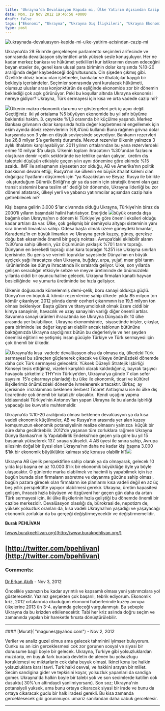 ```yaml
---
title: 'Ukrayna’da Devalüasyon Kapıda mı, Ülke Yatırım Açısından Cazip mi?'
date: Mon, 19 Nov 2012 19:46:58 +0000
draft: false
tags: ["Ekonomi", "Ukrayna", "Ukrayna Dış İlişkileri", "Ukrayna Ekonomisi", "Ukrayna makroekonomik göstergeler", "Ukrayna parlamento seçimleri", "Ukrayna STA", "Ukrayna yatırım", "ukrayna'da devalüasyon", "Ukrayna'da Türk sermayesi"]
type: post
---
```


![](https://burakpehlivan.org/wp-content/uploads/2012/11/ukraynada-devaluasyon-kapida-mi-ulke-yatirim-acisindan-cazip-mi.jpg "ukraynada-devaluasyon-kapida-mi-ulke-yatirim-acisindan-cazip-mi")




Ukrayna’da 28 Ekim’de gerçekleşen parlamento seçimleri arifesinde ve sonrasında devalüasyon söylentileri artık yüksek sesle konuşuluyor. Her ne kadar merkez bankası ve hükümet yetkilileri kur istikrarının devam edeceğini beyan etseler de, genel kanı ulusal para biriminin dolar karşısında %10-20 aralığında değer kaybedeceği doğrultusunda. Cin şişeden çıkmış gibi. Özellikle döviz borcu olan işletmeler, bankalar ve ithalatçılar kaygılı bir bekleyiş içerisindeler. Seçimler sonrasında yeni kurulacak hükümeti, olumsuz uluslar arası konjonktürün de eşliğinde ekonomide zor bir dönemin beklediği çok açık görünüyor. Peki bu koşullar altında Ukrayna ekonomisi nereye gidiyor? Ukrayna, Türk sermayesi için kısa ve orta vadede cazip mi?




![](http://i.lb.ua/006/41/50a614ba6faf1.jpeg)Ülkenin makro ekonomik durumu ve göstergeleri pek iç açıcı değil. Geçtiğimiz  iki yıl ortalama %5 büyüyen ekonomide bu yıl sıfır büyüme beklentisi hakim. 3. çeyrekte %1,3 oranında bir küçülme yaşandı. Merkez Bankası grivnanın dolar karşısında hızla değer kaybetmesini engellemek için ekim ayında döviz rezervlerinin %8,4’ünü kullandı Buna rağmen grivna dolar karşısında son 3 yılın en düşük seviyesinde seyrediyor. Bankanın rezervleri ise 26,8 milyar $’a gerilemiş durumda. Mevcut rezervler ülkenin yalnızca 3 aylık ithalatını karşılayabiliyor. 2011 yılının ortalarından bu yana rezervlerdeki erime 10 milyar $’a ulaştı. Ülkenin toplam ihracatının %30’undan fazlasını oluşturan demir –çelik sektöründe ise tehlike çanları çalıyor,  üretim dış talepteki düşüşün etkisiyle geçen yılın aynı dönemine göre ekimde %15 azaldı.. IMF ile anlaşmanın siyaseten zor olduğu, AB ve Amerika’nın politik baskısının devam ettiği, Rusya’nın ise ülkenin en büyük ithalat kalemi olan doğalgaz fiyatlarını düşürmek için “ya Kazakistan ve Beyaz  Rusya ile birlikte  oluşturduğum Gümrük Birliği’ne gir ya da senin için stratejik önemi olan gaz transit sistemini bana teslim et” dediği bir dönemde, Ukrayna liderliği bu zor dönemi atlatarak, ülkeyi yerli ve yabancı yatırımcılar açısından cazip hale getirebilecek mi?




Kişi başına gelirin 3.000 $’lar civarında olduğu Ukrayna, Türkiye’nin biraz da 2000’li yılların başındaki halini hatırlatıyor. Enerjide ![](http://i.obozrevatel.ua/2/1031378/906274.jpg)büyük oranda dışa bağımlı olan Ukrayna’nın o dönem ki Türkiye’ye göre önemli eksileri olduğu kadar artıları da var. Ülke, çok gelişmiş bir demiryolu altyapı sisteminin yanı sıra önemli limanlara sahip. Odesa başta olmak üzere güneydeki limanlar, Karadeniz’in en büyük limanları ve Ukrayna gerek kuzey, güney, gerekse doğu batı ekseninde önemli bir geçiş noktası. Avrupa’daki ekilebilir alanın %30’una sahip ülkenin, yüz ölçümünün yaklaşık %70’i tarım toprağı. Dünyanın en bereketli toprağı olan kara toprağın %25’i ise Ukrayna sınırları içerisinde. Bu geniş ve verimli topraklar sayesinde Dünya’nın en büyük ayçiçek yağı ihracatçısı olan Ukrayna, buğday, arpa, yulaf, mısır gibi tarım  ürünlerinde ise dünya ihracatında ilk sıralarda geliyor. Ülke, son yıllarda gelişen seracılığın etkisiyle sebze ve meyve üretiminde de önümüzdeki yıllarda ciddi bir oyuncu haline gelecek. Ukrayna firmaları kanatlı hayvan besiciliğinde  ve yumurta üretiminde ise hızla gelişiyor.




Ülkenin doğusunda kümelenmiş demi-çelik, boru sanayi oldukça güçlü. Dünya’nın en büyük 4. kömür rezervlerine sahip ülkede  yılda 85 milyon ton kömür çıkarılıyor, 2012 yılında demir cevheri çıkarımının ise 19,5 milyon ton olması bekleniyor. Başta gübre ve titanyumdioksit olmak üzere ciddi bir kimya sanayinin, havacılık ve uzay sanayinin varlığı diğer önemli artılar. Savunma sanayi ürünleri ihracatında ise Ukrayna Dünyada ilk 10 ülke arasında yer bulabiliyor.  Ukrayna ekonomisinde,  siyasetinde inişler, çıkışlar, para biriminde ise değer kayıpları olabilir ancak tablonun bütününe baktığımızda Ukrayna saydığımız bütün bu değerleriyle ve her şeyden önemlisi eğitimli ve yetişmiş insan gücüyle Türkiye ve Türk sermayesi için çok önemli bir ülkedir.




![](http://i.obozrevatel.ua/2/1012336/379769.jpg)Ukrayna’da kısa  vadede devalüasyon olsa da olmasa da, ülkedeki Türk sermayesi bu süreçten güçlenerek çıkacak ve ülkeye önümüzdeki dönemde daha çok Türk sermayesi gelecektir. Yüksek Düzeyli Stratejik İşbirliği Konseyi tesis ettiğimiz, vizeleri karşılıklı olarak kaldırdığımız, bayrak taşıyıcı havayolu şirketimiz THY’nin Türkiye’den, Ukrayna’ya günde 7 olan sefer sayısını  15’e çıkarmayı planladığı bu ülke ile ekonomik, ticari ve kültürel ilişkilerimiz önümüzdeki dönemde ivmelenerek artacaktır. Birkaç  ay içerisinde  imzalanması beklenen Serbest Ticaret Antlaşması ise iki ülke dış ticaretinde çok önemli bir katalizör olacaktır.  Kendi uçağını yapma iddiasındaki Türkiye’nin Antonov’ları yapan Ukrayna ile bu alanda işbirliği yapacağı ise kuvvetle muhtemeldir.




Ukrayna’da %10-20 aralığında olması beklenen devalüasyon ya da kısa vadeli ekonomik küçülmeler, AB ve Rusya’nın arasında yer alan kuzey komşumuzun ekonomik potansiyelinin realize olmasını yalnızca  küçük bir süre daha geciktirebilir. 2012’de yaşanan tüm zorluklara rağmen Ukrayna Dünya Bankası’nın İş Yapılabilirlik Endeksi’nde geçen yıla göre bu yıl 15 basamak yükselerek 137. sıraya yükseldi. 4 AB üyesi ile sınıra sahip, Avrupa ailesinin doğal bir üyesi olan Ukrayna’nın daha ne kadar kişi başına 3.000 $’lık bir ekonomik büyüklükte kalması söz konusu olabilir ki?![](http://www.neisyapsak.com/fikrimgeldi/images/ekonomik_krizi_yonetme_iste_boyle_olur_kriz_yonetimi.jpg)




Ukrayna AB üyelik perspektifine sahip olarak ya da olmayarak, gelecek 10 yılda kişi başına en az 10.000 $’lık bir ekonomik büyüklüğe öyle ya böyle ulaşacaktır. O günlerde marka olabilmek ve hacimli iş yapabilmek için ise bugün burada olan firmaların sabretme ve dayanma gücüne sahip olması, bugün pazara girecek olan firmaların ise planlarını kısa vadeli değil en az üç beş yıllık perspektifte yapıyor olabilmesi gerekir. Ukrayna, üretim kapasitesi gelişen, ihracatı hızla büyüyen ve özgüveni her geçen gün daha da artan Türk sermayesi için, iki ülke ilişkilerinin hızla geliştiği bu dönemde önemli bir cazibe merkezidir. Devalüasyon olasılığı da, bürokrasi de, nepotizm de, yüksek yolsuzluk oranları da, kısa vadeli Ukrayna’nın yaşadığı ve yaşayacağı ekonomik zorluklar da bu gerçeği değiştirmeyecektir ve değiştirmemelidir.


**Burak PEHLİVAN**


[www.burakpehlivan.org](http://www.burakpehlivan.org/)


**[http://twitter.com/bpehlivan](http://twitter.com/bpehlivan)**
---
### Comments:
#### 
[Dr.Erkan Akıllı]( "eakil@hotmail.com") - <time datetime="2012-11-21 00:41:43">Nov 3, 2012</time>

Öncelikle yazınızın bu kadar ayrıntılı ve kapsamlı olması yeni yatırımcılara yol gösterecektir. Yazınız gerçekten çok başarılı, tebrik ediyorum.
Ekonomik kriz, 2012 ortalarında okuduğum ekonomi haberlerinde kuzey avrupa ülkelerine 2013 ün 3-4. aylarında geleceği vurgulanmıştı. Bu sebeple Ukrayna da bu krizden etkilenecektir. Tabi her kriz aslında doğru seçim ve zamanında yapılan bir hareketle fırsata dönüştürülebilir.
<hr />
#### 
[Murat]( "magunes@yahoo.com") - <time datetime="2012-11-20 17:30:51">Nov 2, 2012</time>

Veriler ve analiz guzel olmus ama gelecek tahminini iyimser buluyorum. Cunku su an icin gerceklesmesi cok zor gorunen sosyal ve siyasi bir donusume bagli boyle bir gelecek. Ukrayna, Turkiye gibi yolsuzluklardan muzdarip, en buyuk fark burada devletin de alenen bu yolsuzlugu koruklemesi ve miktarlarin cok daha buyuk olmasi. 
Ikinci konu ise halkin yolsuzluklara karsi tavri. Turk halki cevval, ve hakkini arayan bir millet. Secim sandigina gider ve tepkisini koyar, yolsuzluk yapanlari da sandiga gomer. Ukrayna'da halkin boyle bir talebi yok ve son secimlerde katilim cok dusuktu( 30%'un altindaydi yanilmiyorsam).
Son soz; Ukrayna'nin potansiyeli yuksek, ama bunu ortaya cikaracak siyasi bir irade ve bunu da ortaya cikaracak guclu bir halk iradesi gerekli. Bu kisa zamanda gerceklesecek gibi gorunmuyor. umariz sanilandan daha cabuk gerceklesir.
<hr />
